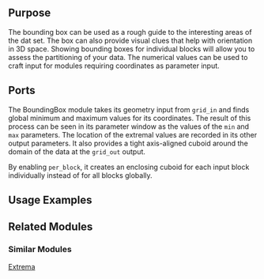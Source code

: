 [headline]:<>

## Purpose

The bounding box can be used as a rough guide to the interesting areas of the dat set. The box can
also provide visual clues that help with orientation in 3D space. Showing bounding boxes for
individual blocks will allow you to assess the partitioning of your data. The numerical values can
be used to craft input for modules requiring coordinates as parameter input.

## Ports

[moduleHtml]:<>

The BoundingBox module takes its geometry input from `grid_in` and finds global minimum and maximum
values for its coordinates. The result of this process can be seen in its parameter window as the
values of the `min` and `max` parameters. The location of the extremal values are recorded in its
other output parameters. It also provides a tight axis-aligned cuboid around the domain of the data
at the `grid_out` output.

[parameters]:<>

By enabling `per_block`, it creates an enclosing cuboid for each input
block individually instead of for all blocks globally.

## Usage Examples

[example]:<tiny-covise-net>

## Related Modules

### Similar Modules

[Extrema]()
